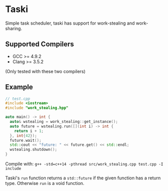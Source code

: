 # Taski
Simple task scheduler, taski has support for work-stealing and work-sharing.

Supported Compilers
-------------------

* GCC >= 4.9.2
* Clang >= 3.5.2

(Only tested with these two compilers)

Example
-------------
```c++
// test.cpp
#include <iostream>
#include "work_stealing.hpp"

auto main() -> int {
  auto& wstealing = work_stealing::get_instance();
  auto future = wstealing.run([](int i) -> int {
    return i + 1;
  }, int{42});
  future.wait();
  std::cout << "future: " << future.get() << std::endl;
  wstealing.shutdown();
}
```
Compile with: `g++ -std=c++14 -pthread src/work_stealing.cpp test.cpp -I include`

Taski's `run` function returns a `std::future` if the given function has a return type. Otherwise `run` is a void function.
